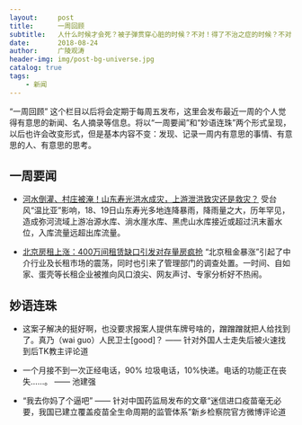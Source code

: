 ```yaml
---
layout:     post
title:      一周回顾
subtitle:   人什么时候才会死？被子弹贯穿心脏的时候？不对！得了不治之症的时候？不对！喝下毒蘑菇汤的时候？不对！是被人遗忘的时候！
date:       2018-08-24
author:     广陵观涛
header-img: img/post-bg-universe.jpg
catalog: true
tags:
    - 新闻
---
```



“一周回顾” 这个栏目以后将会定期于每周五发布，这里会发布最近一周的个人觉得有意思的新闻、名人摘录等信息。将以“一周要闻”和“妙语连珠”两个形式呈现，以后也许会改变形式，但是基本内容不变：发现、记录一周内有意思的事情、有意思的人、有意思的思考。


## 一周要闻

- [河水倒灌、村庄被淹！山东寿光洪水成灾，上游泄洪致灾还是救灾？](https://new.qq.com/cmsn/20180823/20180823054800.html) 受台风“温比亚”影响，18、19日山东寿光多地连降暴雨，降雨量之大，历年罕见，造成弥河流域上游冶源水库、淌水崖水库、黑虎山水库接近或超过汛末蓄水位，入库流量远超出库流量。

- [北京房租上涨：400万间租赁缺口引发对存量房疯抢](http://finance.ifeng.com/a/20180824/16467327_0.shtml) “北京租金暴涨”引起了中介行业及长租市场的震荡，同时也引来了管理部门的调查处置。一时间、自如家、蛋壳等长租企业被推向风口浪尖、网友声讨、专家分析好不热闹。




## 妙语连珠

- 这案子解决的挺好啊，也没要求报案人提供车牌号啥的，蹭蹭蹭就把人给找到了。真乃（wai guo）人民卫士[good]？ —— 针对外国人士走失后被火速找到后TK教主评论道

- 一个月接不到一次正经电话，90% 垃圾电话，10%快递。电话的功能正在丧失……。 —— 池建强

- “我去你妈了个逼吧” —— 针对中国药监局发布的文章“迷信进口疫苗毫无必要，我国已建立覆盖疫苗全生命周期的监管体系”新乡检察院官方微博评论道
